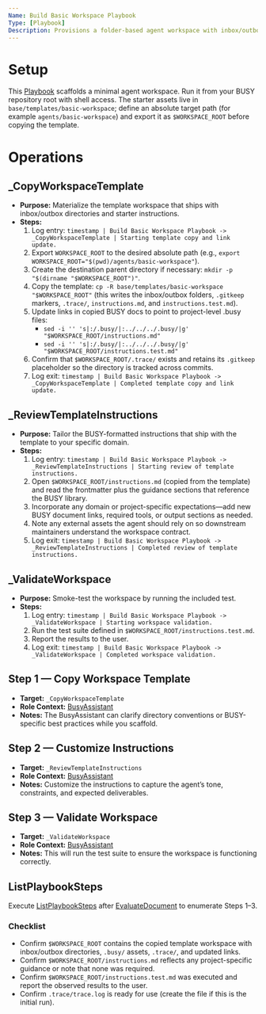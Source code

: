 ```yaml
---
Name: Build Basic Workspace Playbook
Type: [Playbook]
Description: Provisions a folder-based agent workspace with inbox/outbox automation and a Gemini handoff script.
---
```


[Playbook]:../core/playbook.md
[Document]:../core/document.md
[Operation]:../core/operation.md
[Tool]:../core/tool.md
[BusyAssistant]:./busy-assistant.md
[EvaluateDocument]:../core/document.md#evaluatedocument
[ExecutePlaybook]:../core/playbook.md#executeplaybook
[ListPlaybookSteps]:../core/playbook.md#listplaybooksteps

# Setup
This [Playbook] scaffolds a minimal agent workspace. Run it from your BUSY repository root with shell access. The starter assets live in `base/templates/basic-workspace`; define an absolute target path (for example `agents/basic-workspace`) and export it as `$WORKSPACE_ROOT` before copying the template.

# Operations

## _CopyWorkspaceTemplate
- **Purpose:** Materialize the template workspace that ships with inbox/outbox directories and starter instructions.
- **Steps:**
    1. Log entry: `timestamp | Build Basic Workspace Playbook -> _CopyWorkspaceTemplate | Starting template copy and link update.`
    2. Export `WORKSPACE_ROOT` to the desired absolute path (e.g., `export WORKSPACE_ROOT="$(pwd)/agents/basic-workspace"`).
    2. Create the destination parent directory if necessary: `mkdir -p "$(dirname "$WORKSPACE_ROOT")"`.
    3. Copy the template: `cp -R base/templates/basic-workspace "$WORKSPACE_ROOT"` (this writes the inbox/outbox folders, `.gitkeep` markers, `.trace/`, `instructions.md`, and `instructions.test.md`).
    4. Update links in copied BUSY docs to point to project-level .busy files:
        - `sed -i '' 's|:/.busy/|:../../../.busy/|g' "$WORKSPACE_ROOT/instructions.md"`
        - `sed -i '' 's|:/.busy/|:../../../.busy/|g' "$WORKSPACE_ROOT/instructions.test.md"`
    5. Confirm that `$WORKSPACE_ROOT/.trace/` exists and retains its `.gitkeep` placeholder so the directory is tracked across commits.
    6. Log exit: `timestamp | Build Basic Workspace Playbook -> _CopyWorkspaceTemplate | Completed template copy and link update.`


## _ReviewTemplateInstructions
- **Purpose:** Tailor the BUSY-formatted instructions that ship with the template to your specific domain.
- **Steps:**
    1. Log entry: `timestamp | Build Basic Workspace Playbook -> _ReviewTemplateInstructions | Starting review of template instructions.`
    2. Open `$WORKSPACE_ROOT/instructions.md` (copied from the template) and read the frontmatter plus the guidance sections that reference the BUSY library.
    2. Incorporate any domain or project-specific expectations—add new BUSY document links, required tools, or output sections as needed.
    3. Note any external assets the agent should rely on so downstream maintainers understand the workspace contract.
    4. Log exit: `timestamp | Build Basic Workspace Playbook -> _ReviewTemplateInstructions | Completed review of template instructions.`

## _ValidateWorkspace
- **Purpose:** Smoke-test the workspace by running the included test.
- **Steps:**
    1. Log entry: `timestamp | Build Basic Workspace Playbook -> _ValidateWorkspace | Starting workspace validation.`
    2. Run the test suite defined in `$WORKSPACE_ROOT/instructions.test.md`.
    2. Report the results to the user.
    3. Log exit: `timestamp | Build Basic Workspace Playbook -> _ValidateWorkspace | Completed workspace validation.`

## Step 1 — Copy Workspace Template
- **Target:** `_CopyWorkspaceTemplate`
- **Role Context:** [BusyAssistant]
- **Notes:** The BusyAssistant can clarify directory conventions or BUSY-specific best practices while you scaffold.

## Step 2 — Customize Instructions
- **Target:** `_ReviewTemplateInstructions`
- **Role Context:** [BusyAssistant]
- **Notes:** Customize the instructions to capture the agent’s tone, constraints, and expected deliverables.

## Step 3 — Validate Workspace
- **Target:** `_ValidateWorkspace`
- **Role Context:** [BusyAssistant]
- **Notes:** This will run the test suite to ensure the workspace is functioning correctly.

## ListPlaybookSteps
Execute [ListPlaybookSteps] after [EvaluateDocument] to enumerate Steps 1–3.

### Checklist
- Confirm `$WORKSPACE_ROOT` contains the copied template workspace with inbox/outbox directories, `.busy/` assets, `.trace/`, and updated links.
- Confirm `$WORKSPACE_ROOT/instructions.md` reflects any project-specific guidance or note that none was required.
- Confirm `$WORKSPACE_ROOT/instructions.test.md` was executed and report the observed results to the user.
- Confirm `.trace/trace.log` is ready for use (create the file if this is the initial run).

